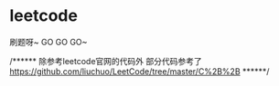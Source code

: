 # leetcode

刷题呀~ GO GO GO~

/******
除参考leetcode官网的代码外
部分代码参考了 https://github.com/liuchuo/LeetCode/tree/master/C%2B%2B
******/
